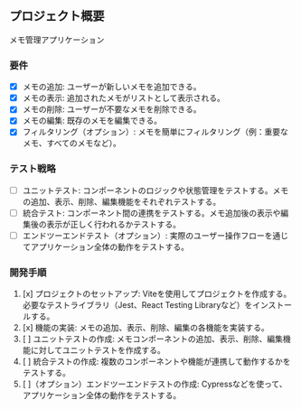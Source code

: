 ## プロジェクト概要

メモ管理アプリケーション

### 要件

- [x] メモの追加: ユーザーが新しいメモを追加できる。
- [x] メモの表示: 追加されたメモがリストとして表示される。
- [x] メモの削除: ユーザーが不要なメモを削除できる。
- [x] メモの編集: 既存のメモを編集できる。
- [x] フィルタリング（オプション）: メモを簡単にフィルタリング（例：重要なメモ、すべてのメモなど）。

### テスト戦略

- [ ] ユニットテスト: コンポーネントのロジックや状態管理をテストする。メモの追加、表示、削除、編集機能をそれぞれテストする。
- [ ] 統合テスト: コンポーネント間の連携をテストする。メモ追加後の表示や編集後の表示が正しく行われるかテストする。
- [ ] エンドツーエンドテスト（オプション）: 実際のユーザー操作フローを通じてアプリケーション全体の動作をテストする。

### 開発手順

1. [x] プロジェクトのセットアップ: Viteを使用してプロジェクトを作成する。必要なテストライブラリ（Jest、React Testing Libraryなど）をインストールする。
2. [x] 機能の実装: メモの追加、表示、削除、編集の各機能を実装する。
3. [ ] ユニットテストの作成: メモコンポーネントの追加、表示、削除、編集機能に対してユニットテストを作成する。
4. [ ] 統合テストの作成: 複数のコンポーネントや機能が連携して動作するかをテストする。
5. [ ]（オプション）エンドツーエンドテストの作成: Cypressなどを使って、アプリケーション全体の動作をテストする。
